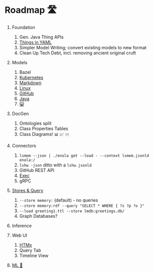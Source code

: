 <!--
    SPDX-License-Identifier: Apache-2.0

    Copyright 2024 The Enola <https://enola.dev> Authors

    Licensed under the Apache License, Version 2.0 (the "License");
    you may not use this file except in compliance with the License.
    You may obtain a copy of the License at

        https://www.apache.org/licenses/LICENSE-2.0

    Unless required by applicable law or agreed to in writing, software
    distributed under the License is distributed on an "AS IS" BASIS,
    WITHOUT WARRANTIES OR CONDITIONS OF ANY KIND, either express or implied.
    See the License for the specific language governing permissions and
    limitations under the License.
-->

# Roadmap 🛣️

1. Foundation
    1. Gen. Java Thing APIs
    1. [Things in YAML](https://github.com/enola-dev/enola/pull/607)
    1. Simpler Model Writing; convert existing models to new format
    1. Clean Up Tech Debt, incl. removing ancient original cruft

1. Models
    1. Bazel
    1. [Kubernetes](https://github.com/enola-dev/enola/issues/580)
    1. [Markdown](https://github.com/enola-dev/enola/issues/503)
    1. [Linux](https://github.com/enola-dev/enola/issues/738)
    1. [GitHub](https://github.com/enola-dev/enola/pull/477)
    1. [Java](https://github.com/enola-dev/enola/issues/727)
    1. [😺](https://github.com/enola-dev/enola/issues/611)

1. DocGen
    1. Ontologies split
    1. Class Properties Tables
    1. Class Diagrams! 📊 📈 🗠

1. Connectors
    1. `lsmem --json | ./enola get --load - --context lsmem.jsonld enola:/`
    1. `lshw -json` ditto with a `lshw.jsonld`
    1. GitHub REST API
    1. [Exec](https://github.com/enola-dev/enola/issues/167)
    1. gRPC

1. [Stores & Query](other.md##persistence)
    1. `--store memory:` (default) - no queries
    1. `--store memory:rdf --query "SELECT * WHERE { ?s ?p ?o }"`
    1. `--load greeting1.ttl --store lmdb:greetings.db/`
    1. Graph Databases?

1. Inference

1. Web UI
    1. [HTMx](https://htmx.org)
    1. Query Tab
    1. Timeline View

1. [ML 🔮](singularity.md)

